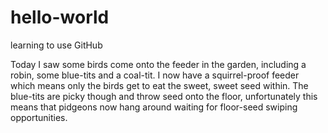 # hello-world
learning to use GitHub

Today I saw some birds come onto the feeder in the garden, including a robin, some blue-tits and a coal-tit. I now have a squirrel-proof feeder which means only the birds get to eat the sweet, sweet seed within. The blue-tits are picky though and throw seed onto the floor, unfortunately this means that pidgeons now hang around waiting for floor-seed swiping opportunities.
